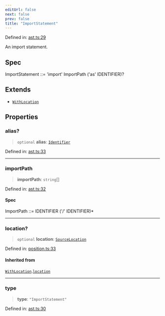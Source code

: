 ```yaml
---
editUrl: false
next: false
prev: false
title: "ImportStatement"
---
```


Defined in: [ast.ts:29](https://github.com/rcs-agents/rcs-lang/blob/81d17140acf0fdf5d22c6fbab7c85de9a28f20ae/packages/ast/src/ast.ts#L29)

An import statement.

## Spec

ImportStatement ::= 'import' ImportPath ('as' IDENTIFIER)?

## Extends

- [`WithLocation`](/api/ast/interfaces/withlocation/)

## Properties

### alias?

> `optional` **alias**: [`Identifier`](/api/ast/interfaces/identifier/)

Defined in: [ast.ts:33](https://github.com/rcs-agents/rcs-lang/blob/81d17140acf0fdf5d22c6fbab7c85de9a28f20ae/packages/ast/src/ast.ts#L33)

***

### importPath

> **importPath**: `string`[]

Defined in: [ast.ts:32](https://github.com/rcs-agents/rcs-lang/blob/81d17140acf0fdf5d22c6fbab7c85de9a28f20ae/packages/ast/src/ast.ts#L32)

#### Spec

ImportPath ::= IDENTIFIER ('/' IDENTIFIER)*

***

### location?

> `optional` **location**: [`SourceLocation`](/api/ast/interfaces/sourcelocation/)

Defined in: [position.ts:33](https://github.com/rcs-agents/rcs-lang/blob/81d17140acf0fdf5d22c6fbab7c85de9a28f20ae/packages/ast/src/position.ts#L33)

#### Inherited from

[`WithLocation`](/api/ast/interfaces/withlocation/).[`location`](/api/ast/interfaces/withlocation/#location)

***

### type

> **type**: `"ImportStatement"`

Defined in: [ast.ts:30](https://github.com/rcs-agents/rcs-lang/blob/81d17140acf0fdf5d22c6fbab7c85de9a28f20ae/packages/ast/src/ast.ts#L30)
